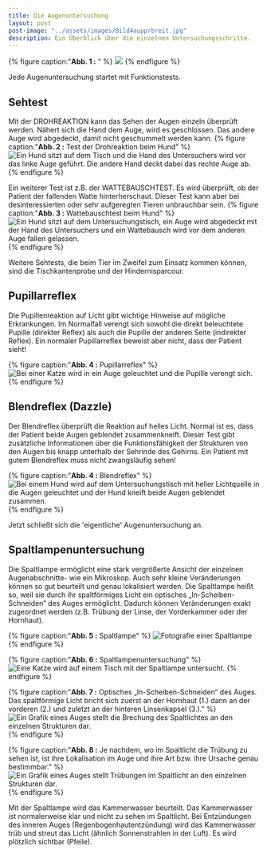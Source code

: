 ```yaml
---
title: Die Augenuntersuchung
layout: post
post-image: "../assets/images/Bild4aupprbreit.jpg"
description: Ein Überblick über die einzelnen Untersuchungsschritte.
---
```


{% figure caption:"**Abb. 1 :** " %}
![](../assets/images/Bild1au.png)
{% endfigure %}

Jede Augenuntersuchung startet mit Funktionstests.

## Sehtest

Mit der DROHREAKTION kann das Sehen der Augen einzeln überprüft werden. 
Nähert sich die Hand dem Auge, wird es geschlossen. Das andere Auge wird abgedeckt, damit nicht geschummelt werden kann.
{% figure caption:"**Abb. 2 :** Test der Drohreaktion beim Hund" %}
![Ein Hund sitzt auf dem Tisch und die Hand des Untersuchers wird vor das linke Auge geführt. Die andere Hand deckt dabei das rechte Auge ab.](../assets/images/Bild2audroh.jpg)
{% endfigure %}

Ein weiterer Test ist z.B. der WATTEBAUSCHTEST. 
Es wird überprüft, ob der Patient der fallenden Watte hinterherschaut.
Dieser Test kann aber bei desinteressierten oder sehr aufgeregten Tieren unbrauchbar sein.
{% figure caption:"**Abb. 3 :** Wattebauschtest beim Hund" %}
![Ein Hund sitzt auf dem Untersuchungstisch, ein Auge wird abgedeckt mit der Hand des Untersuchers und ein Wattebausch wird vor dem anderen Auge fallen gelassen.](../assets/images/Bild3auwatte.jpg)
{% endfigure %}

 Weitere Sehtests, die beim Tier im Zweifel zum Einsatz kommen können, sind die Tischkantenprobe und der Hindernisparcour.

## Pupillarreflex

Die Pupillenreaktion auf Licht gibt wichtige Hinweise auf mögliche Erkrankungen. 
Im Normalfall verengt sich sowohl die direkt beleuchtete Pupille (direkter Reflex) als auch die Pupille der anderen Seite (indirekter Reflex).
Ein normaler Pupillarreflex beweist aber nicht, dass der Patient sieht!

{% figure caption:"**Abb. 4 :** Pupillarreflex" %}
![Bei einer Katze wird in ein Auge geleuchtet und die Pupille verengt sich.](../assets/images/Bild4auppr.jpg)
{% endfigure %}

## Blendreflex (Dazzle)

Der Blendreflex überprüft die Reaktion auf helles Licht. Normal ist es, dass der Patient beide Augen geblendet zusammenkneift.
Dieser Test gibt zusätzliche Informationen über die Funktionsfähigkeit der Strukturen von den Augen bis knapp unterhalb der Sehrinde des Gehirns.
Ein Patient mit gutem Blendreflex muss nicht zwangsläufig sehen!

{% figure caption:"**Abb. 4 :** Blendreflex" %}
![Bei einem Hund wird auf dem Untersuchungstisch mit heller Lichtquelle in die Augen geleuchtet und der Hund kneift beide Augen geblendet zusammen.](../assets/images/Bild5audazzle.jpg)
{% endfigure %}

Jetzt schließt sich die 'eigentliche' Augenuntersuchung an. 

## Spaltlampenuntersuchung

Die Spaltlampe ermöglicht eine stark vergrößerte Ansicht der einzelnen Augenabschnitte- wie ein Mikroskop. 
Auch sehr kleine Veränderungen können so gut beurteilt und genau lokalisiert werden.
Die Spaltlampe heißt so, weil sie durch ihr spaltförmiges Licht ein optisches „In-Scheiben-Schneiden“ des Auges ermöglicht.
Dadurch können Veränderungen exakt zugeordnet werden (z.B. Trübung der Linse, der Vorderkammer oder der Hornhaut).

{% figure caption:"**Abb. 5 :** Spaltlampe" %}
![Fotografie einer Spaltlampe](../assets/images/Bild7auspaltlampe.jpg)
{% endfigure %}

{% figure caption:"**Abb. 6 :** Spaltlampenuntersuchung" %}
![Eine Katze wird auf einem Tisch mit der Spaltlampe untersucht.](../assets/images/Bild6auspalt.jpg)
{% endfigure %}

{% figure caption:"**Abb. 7 :** Optisches „In-Scheiben-Schneiden“ des Auges. Das spaltförmige Licht bricht sich zuerst an der Hornhaut (1.) dann an der vorderen (2.) und zuletzt an der hinteren Linsenkapsel (3.)." %}
![Ein Grafik eines Auges stellt die Brechung des Spaltlichtes an den einzelnen Strukturen dar.](../assets/images/Bild9auspalt4.png)
{% endfigure %}

{% figure caption:"**Abb. 8 :** Je nachdem, wo im Spaltlicht die Trübung zu sehen ist, ist ihre Lokalisation im Auge und ihre Art bzw. ihre Ursache genau bestimmbar." %}
![Ein Grafik eines Auges stellt Trübungen im Spaltlicht an den einzelnen Strukturen dar.](../assets/images/Bild10auspalt5.png)
{% endfigure %}

Mit der Spaltlampe wird das Kammerwasser beurteilt. Das Kammerwasser ist normalerweise klar und nicht zu sehen im Spaltlicht. Bei Entzündungen des inneren Auges (Regenbogenhautentzündung) wird das Kammerwasser trüb und streut das Licht (ähnlich Sonnenstrahlen in der Luft). Es wird plötzlich sichtbar (Pfeile). 
